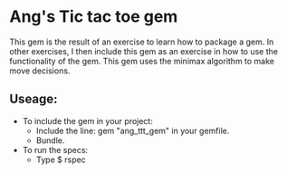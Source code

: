 Ang's Tic tac toe gem
=====================
This gem is the result of an exercise to learn how to package a gem.  In other exercises, I then include this gem as an exercise in how to use the functionality of the gem.  This gem uses the minimax algorithm to make move decisions.

Useage:
-------
+ To include the gem in your project:
  - Include the line:  gem "ang_ttt_gem"   in your gemfile.
  - Bundle.
+ To run the specs:
  - Type $ rspec
